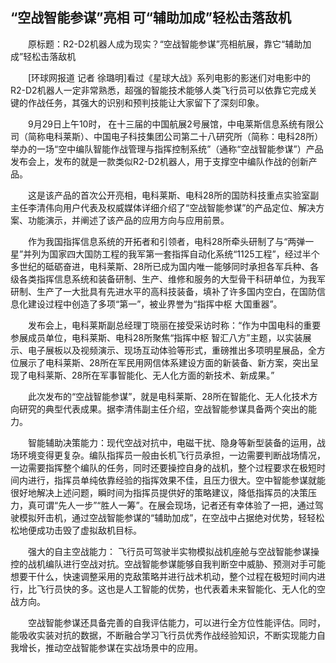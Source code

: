 ## “空战智能参谋”亮相 可“辅助加成”轻松击落敌机
　　原标题：R2-D2机器人成为现实？“空战智能参谋”亮相航展，靠它“辅助加成”轻松击落敌机

　　[环球网报道 记者 徐璐明]看过《星球大战》系列电影的影迷们对电影中的R2-D2机器人一定非常熟悉，超强的智能技术能够人类飞行员可以依靠它完成关键的作战任务，其强大的识别和预判技能让大家留下了深刻印象。

　　9月29日上午10时， 在十三届的中国航展2号展馆，中电莱斯信息系统有限公司（简称电科莱斯）、中国电子科技集团公司第二十八研究所（简称：电科28所）举办的一场“空中编队智能作战管理与指挥控制系统”（通称“空战智能参谋”）产品发布会上，发布的就是一款类似R2-D2机器人，用于支撑空中编队作战的创新产品。

　　这是该产品的首次公开亮相，电科莱斯、电科28所的国防科技重点实验室副主任李清伟向用户代表及权威媒体详细介绍了“空战智能参谋”的产品定位、解决方案、功能演示，并阐述了该产品的应用方向与应用前景。

　　作为我国指挥信息系统的开拓者和引领者，电科28所牵头研制了与“两弹一星”并列为国家四大国防工程的我军第一套指挥自动化系统“1125工程”，经过半个多世纪的砥砺奋进，电科莱斯、28所已成为国内唯一能够同时承担各军兵种、各级各类指挥信息系统和装备研制、生产、维修和服务的大型骨干科研单位，为我军研制、生产了一大批具有先进水平的高科技装备，填补了许多国内空白，在国防信息化建设过程中创造了多项“第一”，被业界誉为“指挥中枢 大国重器”。

　　发布会上，电科莱斯副总经理丁晓丽在接受采访时称：“作为中国电科的重要参展成员单位，电科莱斯、电科28所聚焦“指挥中枢 智汇八方”主题，以实装展示、电子展板以及视频演示、现场互动体验等形式，重磅推出多项明星展品，全方位展示了电科莱斯、28所在军民用网信体系建设方面的新装备、新方案，突出呈现了电科莱斯、28所在军事智能化、无人化方面的新技术、新成果。”

　　此次发布的“空战智能参谋”，就是电科莱斯、28所在智能化、无人化技术方向研究的典型代表成果。据李清伟副主任介绍，空战智能参谋具备两个突出的能力。

　　智能辅助决策能力：现代空战对抗中，电磁干扰、隐身等新型装备的运用，战场环境变得更复杂。编队指挥员一般由长机飞行员承担，一边需要判断战场情况，一边需要指挥整个编队的任务，同时还要操控自身的战机，整个过程要求在极短时间内进行，指挥员单纯依靠经验的指挥效果不佳，且压力很大。空中智能参谋就能很好地解决上述问题，瞬时间为指挥员提供好的策略建议，降低指挥员的决策压力，真可谓“先人一步”“胜人一筹”。在展会现场，记者还有幸体验了一把，通过驾驶模拟歼击机，通过空战智能参谋的“辅助加成”，在空战中占据绝对优势，轻轻松松地便成功击毁了虚拟敌机目标。

　　强大的自主空战能力： 飞行员可驾驶半实物模拟战机座舱与空战智能参谋操控的战机编队进行空战对抗。空战智能参谋能够自我判断空中威胁、预测对手可能想要干什么，快速调整采用的克敌策略并进行战术机动，整个过程在极短时间内进行，比飞行员快的多。这也是人工智能的优势，也代表着未来智能化、无人化的空战方向。

　　空战智能参谋还具备完善的自我评估能力，可以进行全方位性能评估。同时，能吸收实装对抗的数据，不断融合学习飞行员优秀作战经验知识，不断实现能力自我增长，推动空战智能参谋在实战场景中的应用。

